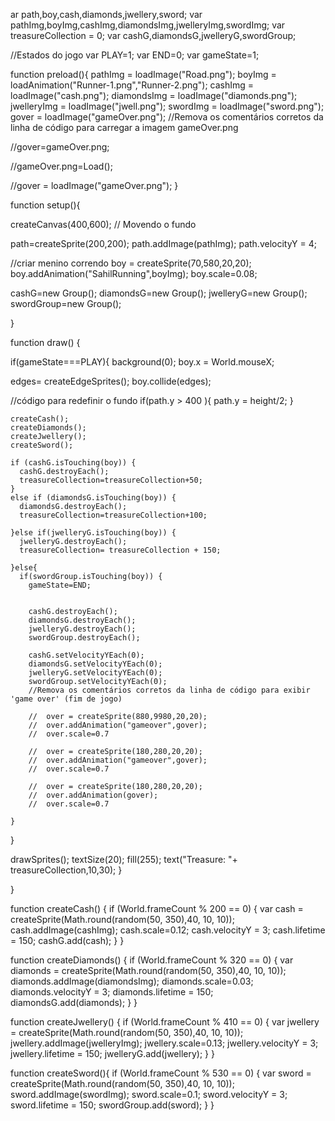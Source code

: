 ar path,boy,cash,diamonds,jwellery,sword;
var pathImg,boyImg,cashImg,diamondsImg,jwelleryImg,swordImg;
var treasureCollection = 0;
var cashG,diamondsG,jwelleryG,swordGroup;

//Estados do jogo
var PLAY=1;
var END=0;
var gameState=1;

function preload(){
  pathImg = loadImage("Road.png");
  boyImg = loadAnimation("Runner-1.png","Runner-2.png");
  cashImg = loadImage("cash.png");
  diamondsImg = loadImage("diamonds.png");
  jwelleryImg = loadImage("jwell.png");
  swordImg = loadImage("sword.png");
  gover = loadImage("gameOver.png");
  //Remova os comentários corretos da linha de código para carregar a imagem gameOver.png

  //gover=gameOver.png;

  //gameOver.png=Load();

  //gover = loadImage("gameOver.png");
}

function setup(){

  createCanvas(400,600);
// Movendo o fundo

path=createSprite(200,200);
path.addImage(pathImg);
path.velocityY = 4;


//criar menino correndo 
boy = createSprite(70,580,20,20);
boy.addAnimation("SahilRunning",boyImg);
boy.scale=0.08;


cashG=new Group();
diamondsG=new Group();
jwelleryG=new Group();
swordGroup=new Group();

}

function draw() {

  if(gameState===PLAY){
  background(0);
  boy.x = World.mouseX;

  edges= createEdgeSprites();
  boy.collide(edges);

  //código para redefinir o fundo
  if(path.y > 400 ){
    path.y = height/2;
  }

    createCash();
    createDiamonds();
    createJwellery();
    createSword();

    if (cashG.isTouching(boy)) {
      cashG.destroyEach();
      treasureCollection=treasureCollection+50;
    }
    else if (diamondsG.isTouching(boy)) {
      diamondsG.destroyEach();
      treasureCollection=treasureCollection+100;

    }else if(jwelleryG.isTouching(boy)) {
      jwelleryG.destroyEach();
      treasureCollection= treasureCollection + 150;

    }else{
      if(swordGroup.isTouching(boy)) {
        gameState=END;


        cashG.destroyEach();
        diamondsG.destroyEach();
        jwelleryG.destroyEach();
        swordGroup.destroyEach();

        cashG.setVelocityYEach(0);
        diamondsG.setVelocityYEach(0);
        jwelleryG.setVelocityYEach(0);
        swordGroup.setVelocityYEach(0);
        //Remova os comentários corretos da linha de código para exibir 'game over' (fim de jogo)

        //  over = createSprite(880,9980,20,20);
        //  over.addAnimation("gameover",gover);
        //  over.scale=0.7

        //  over = createSprite(180,280,20,20);
        //  over.addAnimation("gameover",gover);
        //  over.scale=0.7

        //  over = createSprite(180,280,20,20);
        //  over.addAnimation(gover);
        //  over.scale=0.7

    }
  }

  drawSprites();
  textSize(20);
  fill(255);
  text("Treasure: "+ treasureCollection,10,30);
  }

}

function createCash() {
  if (World.frameCount % 200 == 0) {
  var cash = createSprite(Math.round(random(50, 350),40, 10, 10));
  cash.addImage(cashImg);
  cash.scale=0.12;
  cash.velocityY = 3;
  cash.lifetime = 150;
  cashG.add(cash);
  }
}

function createDiamonds() {
  if (World.frameCount % 320 == 0) {
  var diamonds = createSprite(Math.round(random(50, 350),40, 10, 10));
  diamonds.addImage(diamondsImg);
  diamonds.scale=0.03;
  diamonds.velocityY = 3;
  diamonds.lifetime = 150;
  diamondsG.add(diamonds);
}
}

function createJwellery() {
  if (World.frameCount % 410 == 0) {
  var jwellery = createSprite(Math.round(random(50, 350),40, 10, 10));
  jwellery.addImage(jwelleryImg);
  jwellery.scale=0.13;
  jwellery.velocityY = 3;
  jwellery.lifetime = 150;
  jwelleryG.add(jwellery);
  }
}

function createSword(){
  if (World.frameCount % 530 == 0) {
  var sword = createSprite(Math.round(random(50, 350),40, 10, 10));
  sword.addImage(swordImg);
  sword.scale=0.1;
  sword.velocityY = 3;
  sword.lifetime = 150;
  swordGroup.add(sword);
  }
}
